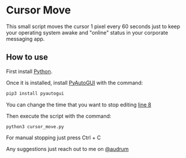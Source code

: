 # Cursor Move

This small script moves the cursor 1 pixel every 60 seconds just to keep your operating system awake and "online" status in your corporate messaging app.

## How to use

First install [Python](https://www.python.org/downloads/).

Once it is installed, install [PyAutoGUI](https://pypi.org/project/PyAutoGUI/) with the command:

```Python
pip3 install pyautogui
```
You can change the time that you want to stop editing [line 8](https://github.com/audrum/personal-utils/blob/f01de5577f0f953f8f7c4eebf4e7f4a276057511/cursor_move.py#L8)

Then execute the script with the command:

```
python3 cursor_move.py
```

For manual stopping just press Ctrl + C

Any suggestions just reach out to me on [@audrum](https://t.me/audrum)